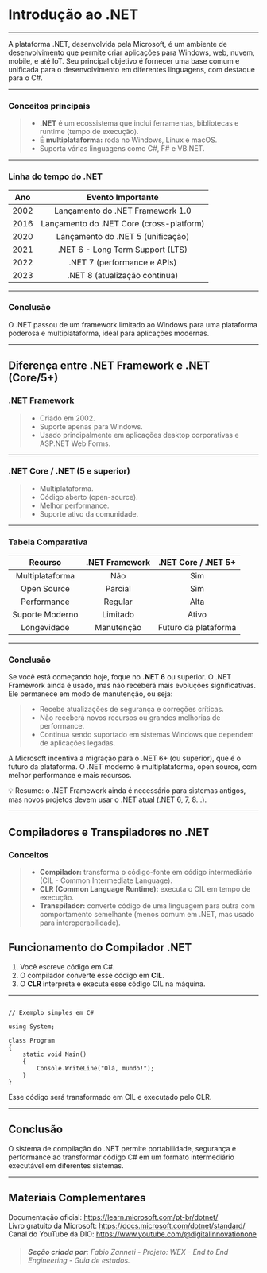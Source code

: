 # **Introdução ao .NET**

---

A plataforma .NET, desenvolvida pela Microsoft, é um ambiente de desenvolvimento que permite criar aplicações para Windows, web, nuvem, mobile, e até IoT. Seu principal objetivo é fornecer uma base comum e unificada para o desenvolvimento em diferentes linguagens, com destaque para o C#.

---

### **Conceitos principais**

> - **.NET** é um ecossistema que inclui ferramentas, bibliotecas e runtime (tempo de execução).
> - É **multiplataforma:** roda no Windows, Linux e macOS.
> - Suporta várias linguagens como C#, F# e VB.NET.

---

### **Linha do tempo do .NET**

|Ano|Evento Importante|
|:---:|:---:|
|2002|Lançamento do .NET Framework 1.0|
|2016|Lançamento do .NET Core (cross-platform)|
|2020|Lançamento do .NET 5 (unificação)|
|2021|.NET 6 - Long Term Support (LTS)|
|2022|.NET 7 (performance e APIs)|
|2023|.NET 8 (atualização contínua)|

---

### **Conclusão**

O .NET passou de um framework limitado ao Windows para uma plataforma poderosa e multiplataforma, ideal para aplicações modernas.

---

## **Diferença entre .NET Framework e .NET (Core/5+)**

### **.NET Framework**

> - Criado em 2002.
> - Suporte apenas para Windows.
> - Usado principalmente em aplicações desktop corporativas e ASP.NET Web Forms.

---

### **.NET Core / .NET (5 e superior)**

> - Multiplataforma.
> - Código aberto (open-source).
> - Melhor performance.
> - Suporte ativo da comunidade.

---

### **Tabela Comparativa**

|Recurso|.NET Framework|.NET Core / .NET 5+|
|:---:|:---:|:---:|
|Multiplataforma|Não|Sim|
|Open Source|Parcial|Sim|
|Performance|Regular|Alta|
|Suporte Moderno|Limitado|Ativo|
|Longevidade|Manutenção|Futuro da plataforma|

---

### **Conclusão**

Se você está começando hoje, foque no **.NET 6** ou superior. O .NET Framework ainda é usado, mas não receberá mais evoluções significativas. Ele permanece em modo de manutenção, ou seja:

> - Recebe atualizações de segurança e correções críticas.
> - Não receberá novos recursos ou grandes melhorias de performance.
> - Continua sendo suportado em sistemas Windows que dependem de aplicações legadas.

A Microsoft incentiva a migração para o .NET 6+ (ou superior), que é o futuro da plataforma. O .NET moderno é multiplataforma, open source, com melhor performance e mais recursos.

💡 Resumo: o .NET Framework ainda é necessário para sistemas antigos, mas novos projetos devem usar o .NET atual (.NET 6, 7, 8...).

---

## **Compiladores e Transpiladores no .NET**

### **Conceitos**

> - **Compilador:** transforma o código-fonte em código intermediário (CIL - Common Intermediate Language).
> - **CLR (Common Language Runtime):** executa o CIL em tempo de execução.
> - **Transpilador:** converte código de uma linguagem para outra com comportamento semelhante (menos comum em .NET, mas usado para interoperabilidade).

## **Funcionamento do Compilador .NET**

1. Você escreve código em C#.
2. O compilador converte esse código em **CIL**.
3. O **CLR** interpreta e executa esse código CIL na máquina.

---

```~~~c#

// Exemplo simples em C#

using System;

class Program
{
    static void Main()
    {
        Console.WriteLine("Olá, mundo!");
    }
}

```

Esse código será transformado em CIL e executado pelo CLR.

---

## **Conclusão**

O sistema de compilação do .NET permite portabilidade, segurança e performance ao transformar código C# em um formato intermediário executável em diferentes sistemas.

---

## **Materiais Complementares**

Documentação oficial: https://learn.microsoft.com/pt-br/dotnet/  
Livro gratuito da Microsoft: https://docs.microsoft.com/dotnet/standard/  
Canal do YouTube da DIO: https://www.youtube.com/@digitalinnovationone  

> ###### **Seção criada por:** *Fabio Zanneti - Projeto: WEX - End to End Engineering* - Guia de estudos.

